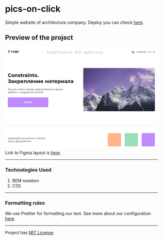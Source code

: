 # pics-on-click

Simple website of architecture company. Deploy you can check [here](https://frontgr.github.io/pics-on-click/).

## Preview of the project

![Preview image](/assets/priw.webp)
Link to Figma layout is [here](https://www.figma.com/file/P4nYNKO5xOtYrKl5RYx4pW/%D0%9A%D0%B0%D1%80%D1%82%D0%B8%D0%BD%D0%BA%D0%B8-%D0%BF%D0%BE-%D1%89%D0%B5%D0%BB%D1%87%D0%BA%D1%83?type=design&node-id=0%3A1&mode=design&t=W7pkAKrebnB8Sy9B-1).

---

### Technologies Used

1. BEM notation
2. CSS

---

### Formatting rules

We use Prettier for formatting our text. See more about our configuration [here](https://frontgr.github.io/docs/prettierrc/prettierrc/).

---

Project has [MIT License](https://github.com/frontgr/pics-on-click/blob/main/LICENSE).
